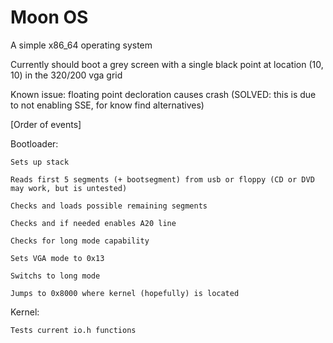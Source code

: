 # Moon OS
A simple x86_64 operating system

Currently should boot a grey screen with a single black point at location (10, 10) in the 320/200 vga grid

Known issue: floating point decloration causes crash (SOLVED: this is due to not enabling SSE, for know find alternatives)

[Order of events]

  Bootloader:
  
    Sets up stack
    
    Reads first 5 segments (+ bootsegment) from usb or floppy (CD or DVD may work, but is untested)
    
    Checks and loads possible remaining segments
    
    Checks and if needed enables A20 line
    
    Checks for long mode capability
    
    Sets VGA mode to 0x13
    
    Switchs to long mode
    
    Jumps to 0x8000 where kernel (hopefully) is located
    
  Kernel:
  
    Tests current io.h functions
